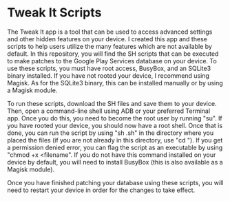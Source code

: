 # Tweak It Scripts

The Tweak It app is a tool that can be used to access advanced settings and other hidden features on your device. I created this app and these scripts to help users utilize the many features which are not available by default. In this repository, you will find the SH scripts that can be executed to make patches to the Google Play Services database on your device. To use these scripts, you must have root access, BusyBox, and an SQLite3 binary installed. If you have not rooted your device, I recommend using Magisk. As for the SQLite3 binary, this can be installed manually or by using a Magisk module.

To run these scripts, download the SH files and save them to your device. Then, open a command-line shell using ADB or your preferred Terminal app. Once you do this, you need to become the root user by running "su". If you have rooted your device, you should now have a root shell. Once that is done, you can run the script by using "sh <filename>.sh" in the directory where you placed the files (if you are not already in this directory, use "cd <path>"). If you get a permission denied error, you can flag the script as an executable by using "chmod +x <filename". If you do not have this command installed on your device by default, you will need to install BusyBox (this is also available as a Magisk module).

Once you have finished patching your database using these scripts, you will need to restart your device in order for the changes to take effect.
